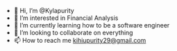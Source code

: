 - 👋 Hi, I’m @Kylapurity
- 👀 I’m interested in Financial Analysis 
- 🌱 I’m currently learning how to be  a software engineer 
- 💞️ I’m looking to collaborate on everything 
- 📫 How to reach me 
kihiupurity29@gmail.com 

<!---
Kylapurity/Kylapurity is a ✨ special ✨ repository because its `README.md` (this file) appears on your GitHub profile.
You can click the Preview link to take a look at your changes.
--->
